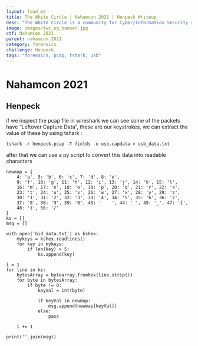 ```yaml
---
layout: load_md
title: The White Circle | Nahamcon 2021 | Henpeck Writeup
desc: "The White Circle is a community for Cyber/Information Security students, enthusiasts and professionals. You can discuss anything related to Security, share your knowledge with others, get help when you need it and proceed further in your journey with amazing people from all over the world."
image: images/twc_og_banner.jpg
ctf: Nahamcon 2021
parent: nahamcon_2021
category: forensics
challenge: Henpeck
tags: "forensics, pcap, tshark, usb"
---
```


<h1 class="heading card-title white-text">Nahamcon 2021</h1>

## Henpeck

if we inspect the pcap file in wireshark we can see some of the packets have “Leftover Capture Data”, these are our keystrokes, we can extract the value of these by using tshark :

```
tshark -r henpeck.pcap -T fields -e usb.capdata > usb_data.txt
```

after that we can use a py script to convert this data into readable characters

```
newmap = {
	4: 'a', 5: 'b', 6: 'c', 7: 'd', 8: 'e',
	9: 'f', 10: 'g', 11: 'h', 12: 'i', 13: 'j', 14: 'k', 15: 'l',
	16: 'm', 17: 'n', 18: 'o', 19: 'p', 20: 'q', 21: 'r', 22: 's',
	23: 't', 24: 'u', 25: 'v', 26: 'w', 27: 'x', 28: 'y', 29: 'z',
	30: '1', 31: '2', 32: '3', 33: '4', 34: '5', 35: '6', 36: '7',
	37: '8', 38: '9', 39: '0', 43: '    ', 44: ' ', 45: '_', 47: '{',
	48: '}', 56: '/'
}
ks = []
msg = []

with open('hid_data.txt') as kshex:
	mykeys = kshex.readlines()
	for key in mykeys:
		if len(key) > 5:
			ks.append(key)

i = 1
for line in ks:
	bytesArray = bytearray.fromhex(line.strip())
	for byte in bytesArray:
		if byte != 0:
			keyVal = int(byte)

			if keyVal in newmap:
				msg.append(newmap[keyVal])
			else:
				pass

	i += 1

print(''.join(msg))
```

